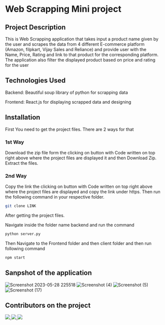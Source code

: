 # Web Scrapping Mini project

## Project Description
This is Web Scrapping application that takes input a product name given by the user and scrapes the data from 4 different E-commerce platform (Amazon, filpkart, Vijay Sales and Reliance) and provide user with the Name, Price, Rating and link to that product for the corresponding platform. The application also filter the displayed product based on price and rating for the user

## Technologies Used
Backend: Beautiful soup library of python for scrapping data

Frontend: React.js for displaying scrapped data and designing

## Installation

First You need to get the project files.
There are 2 ways for that

### 1st Way
Download the zip file form the clicking on button with Code written on top right above where the project files are displayed it and then Download Zip.
Extract the files.

### 2nd Way
Copy the link the clicking on button with Code written on top right above where the project files are displayed and copy the link under https.
Then run the following command in your respective folder.
```bash
git clone LINK
```

After getting the project files.

Navigate inside the folder name backend and run the command
```bash
python server.py
```
Then Navigate to the Frontend folder and then client folder and then run following command
```bash
npm start
```
## Sanpshot of the application
![Screenshot 2023-05-28 225518](https://github.com/Programmer-Kishan/Web-Scrapping-Mini-Project/assets/69651170/ba49e17a-df50-41d2-9006-f9e3ec7da1a3)
![Screenshot (4)](https://github.com/Programmer-Kishan/Web-Scrapping-Mini-Project/assets/69651170/9826bc01-cb86-4d74-9119-6db6575540f4)
![Screenshot (5)](https://github.com/Programmer-Kishan/Web-Scrapping-Mini-Project/assets/69651170/f1038d03-26fe-460d-b939-8e40a055c254)
![Screenshot (17)](https://github.com/Programmer-Kishan/Web-Scrapping-Mini-Project/assets/69651170/e4af851f-d9af-4244-8de4-744a84f0f95c)

## Contributors on the project
<a href="https://github.com/remarkablemark">
  <img src="https://avatars.githubusercontent.com/u/126700542??s=460&v=4">
</a>

<a href="https://github.com/remarkablemark">
  <img src="https://avatars.githubusercontent.com/u/112118180?v=4">
</a>

<a href="https://github.com/remarkablemark">
  <img src="https://avatars.githubusercontent.com/u/108786962?s=460&v=4">
</a>
